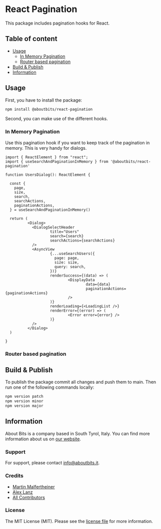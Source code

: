 React Pagination
=============

This package includes pagination hooks for React.

## Table of content

- [Usage](#usage)
  - [In Memory Pagination](#in-memory-pagination)
  - [Router based pagination](#router-based-pagination)
- [Build & Publish](#build--publish)
- [Information](#information)

## Usage

First, you have to install the package:

```bash
npm install @aboutbits/react-pagination
```

Second, you can make use of the different hooks.

### In Memory Pagination

Use this pagination hook if you want to keep track of the pagination in memory. This is very handy for dialogs.

```tsx
import { ReactElement } from "react";
import { useSearchAndPaginationInMemory } from '@aboutbits/react-pagination'

function UsersDialog(): ReactElement {

  const {
    page,
    size,
    search,
    searchActions,
    paginationActions,
  } = useSearchAndPaginationInMemory()

  return (
          <Dialog>
            <DialogSelectHeader
                    title="Users"
                    search={search}
                    searchActions={searchActions}
            />
            <AsyncView
                    {...useSearchUsers({
                      page: page,
                      size: size,
                      query: search,
                    })}
                    renderSuccess={(data) => (
                            <DisplayData
                                    data={data}
                                    paginationActions={paginationActions}
                            />
                    )}
                    renderLoading={<LoadingList />}
                    renderError={(error) => (
                            <Error error={error} />
                    )}
            />
          </Dialog>
  )

}
```

### Router based pagination

## Build & Publish

To publish the package commit all changes and push them to main. Then run one of the following commands locally:

```bash
npm version patch
npm version minor
npm version major
```

## Information

About Bits is a company based in South Tyrol, Italy. You can find more information about us on [our website](https://aboutbits.it).

### Support

For support, please contact [info@aboutbits.it](mailto:info@aboutbits.it).

### Credits

- [Martin Malfertheiner](https://github.com/mmalfertheiner)
- [Alex Lanz](https://github.com/alexlanz)
- [All Contributors](../../contributors)

### License

The MIT License (MIT). Please see the [license file](license.md) for more information.
